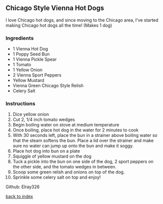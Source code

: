 ## Chicago Style Vienna Hot Dogs
I love Chicago hot dogs, and since moving to the Chicago area, I've started making Chicago hot dogs all the time! (Makes 1 dog)

### Ingredients
- 1 Vienna Hot Dog
- 1 Poppy Seed Bun
- 1 Vienna Pickle Spear
- 1 Tomato
- 1 Yellow Onion
- 2 Vienna Sport Peppers
- Yellow Mustard
- Vienna Green Chicago Style Relish
- Celery Salt


### Instructions
1. Dice yellow onion
2. Cut 2, 1/4 inch tomato wedges
3. Begin boiling water on stove at medium temperature
4. Once boiling, place hot dog in the water for 2 minutes to cook
5. With 30 seconds left, place the bun in a strainer above boiling 
   water so that the steam softens the bun. Place a lid over the 
   strainer and make sure no water can jump up onto the bun and make it soggy.
6. Place hot dog into bun on a plate
7. Squiggle of yellow mustard on the dog
8. Tuck a pickle into the bun on one side of the dog, 2 sport peppers on the other side, and the tomato wedges in between.
9. Scoop some green relish and onions on top of the dog. 
10. Sprinkle some celery salt on top and enjoy!

Github: Elray326

<!--
Keep this link to return to the index
-->
[back to index](../)